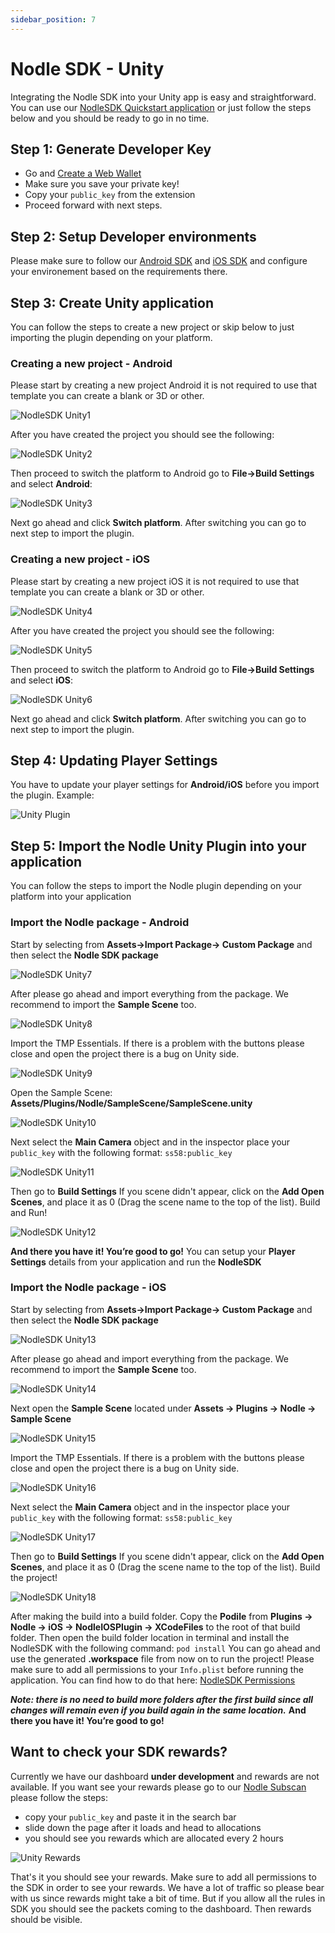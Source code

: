 ```yaml
---
sidebar_position: 7
---
```


# Nodle SDK - Unity

Integrating the Nodle SDK into your Unity app is easy and straightforward. You can use our [NodleSDK Quickstart application](https://github.com/NodleCode/nodlesdk-unity/tree/master/Unity_NodleSDK_v0.6) or just follow the steps below and you should be ready to go in no time.

## Step 1: Generate Developer Key
- Go and [Create a Web Wallet](nodle-wallets/polkadot-js/how-to-create-a-nodle-cash-wallet.md)
- Make sure you save your private key!
- Copy your ```public_key``` from the extension
- Proceed forward with next steps.

## Step 2: Setup Developer environments
Please make sure to follow our [Android SDK](nodle-sdk-android-integration.md) and [iOS SDK](nodle-sdk-ios-integration.md) and configure your environement based on the requirements there.

## Step 3: Create Unity application
You can follow the steps to create a new project or skip below to just importing the plugin depending on your platform.

### Creating a new project - Android
Please start by creating a new project Android it is not required to use that template you can create a blank or 3D or other.

![NodleSDK Unity1](/img/docs/nodle-sdk/unity-android-step1.png)

After you have created the project you should see the following:

![NodleSDK Unity2](/img/docs/nodle-sdk/unity-android-step2.png)

Then proceed to switch the platform to Android go to **File->Build Settings** and select **Android**:

![NodleSDK Unity3](/img/docs/nodle-sdk/unity-android-step3.png)

Next go ahead and click **Switch platform**. After switching you can go to next step to import the plugin.


### Creating a new project - iOS
Please start by creating a new project iOS it is not required to use that template you can create a blank or 3D or other.

![NodleSDK Unity4](/img/docs/nodle-sdk/unity-ios-step1.png)

After you have created the project you should see the following:

![NodleSDK Unity5](/img/docs/nodle-sdk/unity-android-step2.png)

Then proceed to switch the platform to Android go to **File->Build Settings** and select **iOS**:

![NodleSDK Unity6](/img/docs/nodle-sdk/unity-ios-step3.png)

Next go ahead and click **Switch platform**. After switching you can go to next step to import the plugin.

## Step 4: Updating Player Settings
You have to update your player settings for **Android/iOS** before you import the plugin. Example:

![Unity Plugin](/img/docs/nodle-sdk/player.png)

## Step 5: Import the Nodle Unity Plugin into your application
You can follow the steps to import the Nodle plugin depending on your platform into your application

### Import the Nodle package - Android
Start by selecting from **Assets->Import Package-> Custom Package** and then select the **Nodle SDK package**

![NodleSDK Unity7](/img/docs/nodle-sdk/unity-android-step4.png)

After please go ahead and import everything from the package. We recommend to import the **Sample Scene** too. 

![NodleSDK Unity8](/img/docs/nodle-sdk/unity-android-step5.png)

Import the TMP Essentials. If there is a problem with the buttons please close and open the project there is a bug on Unity side.

![NodleSDK Unity9](/img/docs/nodle-sdk/unity-android-step6.png)

Open the Sample Scene: **Assets/Plugins/Nodle/SampleScene/SampleScene.unity**

![NodleSDK Unity10](/img/docs/nodle-sdk/unity-android-step7.png)

Next select the **Main Camera** object and in the inspector place your ```public_key``` with the following format: ```ss58:public_key```

![NodleSDK Unity11](/img/docs/nodle-sdk/unity-android-step8.png)

Then go to **Build Settings** If you scene didn't appear, click on the **Add Open Scenes**, and place it as 0 (Drag the scene name to the top of the list). Build and Run!

![NodleSDK Unity12](/img/docs/nodle-sdk/unity-android-step9.png)

**And there you have it! You’re good to go!** You can setup your **Player Settings** details from your application and run the **NodleSDK**

### Import the Nodle package - iOS
Start by selecting from **Assets->Import Package-> Custom Package** and then select the **Nodle SDK package**

![NodleSDK Unity13](/img/docs/nodle-sdk/unity-android-step4.png)

After please go ahead and import everything from the package. We recommend to import the **Sample Scene** too. 

![NodleSDK Unity14](/img/docs/nodle-sdk/unity-android-step5.png)

Next open the **Sample Scene** located under **Assets -> Plugins -> Nodle -> Sample Scene**

![NodleSDK Unity15](/img/docs/nodle-sdk/unity-ios-step4.png)

Import the TMP Essentials. If there is a problem with the buttons please close and open the project there is a bug on Unity side.

![NodleSDK Unity16](/img/docs/nodle-sdk/unity-android-step6.png)

Next select the **Main Camera** object and in the inspector place your ```public_key``` with the following format: ```ss58:public_key```

![NodleSDK Unity17](/img/docs/nodle-sdk/unity-android-step8.png)

Then go to **Build Settings** If you scene didn't appear, click on the **Add Open Scenes**, and place it as 0 (Drag the scene name to the top of the list). Build the project!

![NodleSDK Unity18](/img/docs/nodle-sdk/unity-ios-step5.png)

After making the build into a build folder. Copy the **Podile** from **Plugins -> Nodle -> iOS -> NodleIOSPlugin -> XCodeFiles** to the root of that build folder. Then open the build folder location in terminal and install the NodleSDK with the following command: ``pod install`` You can go ahead and use the generated **.workspace** file from now on to run the project! Please make sure to add all permissions to your ```Info.plist``` before running the application. You can find how to do that here: [NodleSDK Permissions](nodle-sdk-ios-integration#step-5-request-permissions)

***Note: there is no need to build more folders after the first build since all changes will remain even if you build again in the same location.*** **And there you have it! You’re good to go!** 

## Want to check your SDK rewards?
Currently we have our dashboard **under development** and rewards are not available. If you want see your rewards please go to our [Nodle Subscan](https://nodle.subscan.io/) please follow the steps:

- copy your ```public_key``` and paste it in the search bar
- slide down the page after it loads and head to allocations
- you should see you rewards which are allocated every 2 hours

![Unity Rewards](/img/docs/nodle-sdk/rewards.png)

That's it you should see your rewards. Make sure to add all permissions to the SDK in order to see your rewards. We have a lot of traffic so please bear with us since rewards might take a bit of time. But if you allow all the rules in SDK you should see the packets coming to the dashboard. Then rewards should be visible.

